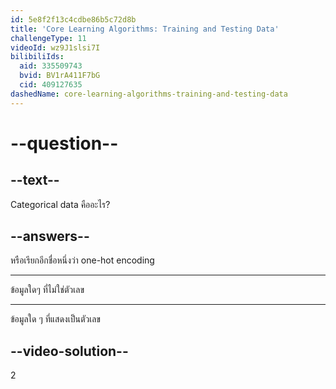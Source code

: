 ```yaml
---
id: 5e8f2f13c4cdbe86b5c72d8b
title: 'Core Learning Algorithms: Training and Testing Data'
challengeType: 11
videoId: wz9J1slsi7I
bilibiliIds:
  aid: 335509743
  bvid: BV1rA411F7bG
  cid: 409127635
dashedName: core-learning-algorithms-training-and-testing-data
---
```


# --question--

## --text--

Categorical data คืออะไร?

## --answers--

หรือเรียกอีกชื่อหนึ่งว่า one-hot encoding

---

ข้อมูลใดๆ ที่ไม่ใช่ตัวเลข

---

ข้อมูลใด ๆ ที่แสดงเป็นตัวเลข

## --video-solution--

2


